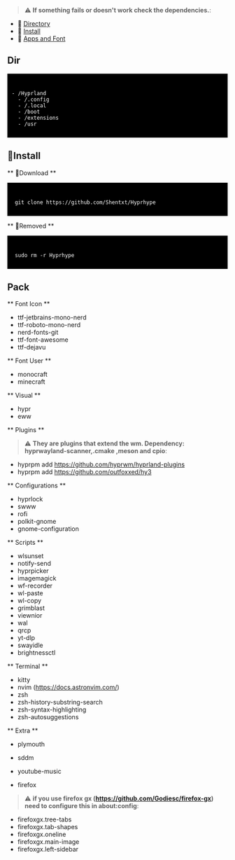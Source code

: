 > :warning: **If something fails or doesn't work check the dependencies.**: 

- 🌸 [Directory](https://github.com/Shentxt/Hyprhype/tree/master#Dir)
- 🌸 [Install](https://github.com/Shentxt/Hyprhype/tree/master#Install)
- 🌸 [Apps and Font](https://github.com/Shentxt/Hyprhype/tree/master#Pack)

## Dir

<div style="background-color: black; color: white; padding: 10px;">
<pre><code>
- /Hyprland
  - /.config
  - /.local
  - /boot
  - /extensions
  - /usr
</code></pre>
</div>

## 💾Install

** 💾Download **

<div style="background-color: black; color: white; padding: 10px;">
<pre><code>
 git clone https://github.com/Shentxt/Hyprhype
</code></pre>
</div>
 
** 💾Removed **

<div style="background-color: black; color: white; padding: 10px;">
<pre><code>
 sudo rm -r Hyprhype
</code></pre>
</div>

## Pack

** Font Icon **

- ttf-jetbrains-mono-nerd 
- ttf-roboto-mono-nerd 
- nerd-fonts-git 
- ttf-font-awesome 
- ttf-dejavu

** Font User **

- monocraft
- minecraft

** Visual **

- hypr
- eww

** Plugins **

> :warning: **They are plugins that extend the wm. Dependency: hyprwayland-scanner,.cmake ,meson and cpio**: 

- hyprpm add https://github.com/hyprwm/hyprland-plugins
- hyprpm add https://github.com/outfoxxed/hy3

** Configurations **

- hyprlock
- swww
- rofi 
- polkit-gnome
- gnome-configuration

** Scripts **

- wlsunset 
- notify-send
- hyprpicker
- imagemagick
- wf-recorder 
- wl-paste
- wl-copy 
- grimblast
- viewnior
- wal 
- qrcp
- yt-dlp
- swayidle
- brightnessctl

** Terminal **

- kitty
- nvim (https://docs.astronvim.com/)
- zsh
- zsh-history-substring-search 
- zsh-syntax-highlighting 
- zsh-autosuggestions

** Extra **

- plymouth
- sddm
- youtube-music

- firefox 

> :warning: **if you use firefox gx (https://github.com/Godiesc/firefox-gx) need to configure this in about:config**: 

- firefoxgx.tree-tabs
- firefoxgx.tab-shapes
- firefoxgx.oneline
- firefoxgx.main-image
- firefoxgx.left-sidebar

